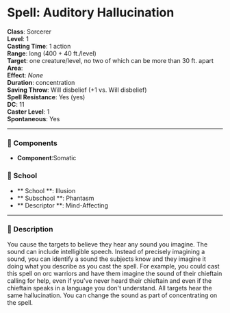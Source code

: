 
# Spell: Auditory Hallucination
**Class**: Sorcerer  
**Level**: 1  
**Casting Time**: 1 action  
**Range**: long (400 + 40 ft./level)  
**Target**: one creature/level, no two of which can be more than 30 ft. apart  
**Area**:   
**Effect**: _None_  
**Duration**: concentration  
**Saving Throw**: Will disbelief (+1 vs. Will disbelief)  
**Spell Resistance**: Yes (yes)  
**DC**: 11  
**Caster Level**: 1  
**Spontaneous**: Yes

---

### 🔮 Components
- **Component**:Somatic

### 🏫 School
- ** School **: Illusion
- ** Subschool **: Phantasm
- ** Descriptor **: Mind-Affecting
---

### 📜 Description
You cause the targets to believe they hear any sound you imagine. The sound can include intelligible speech. Instead of precisely imagining a sound, you can identify a sound the subjects know and they imagine it doing what you describe as you cast the spell. For example, you could cast this spell on orc warriors and have them imagine the sound of their chieftain calling for help, even if you've never heard their chieftain and even if the chieftain speaks in a language you don't understand. All targets hear the same hallucination. You can change the sound as part of concentrating on the spell.
